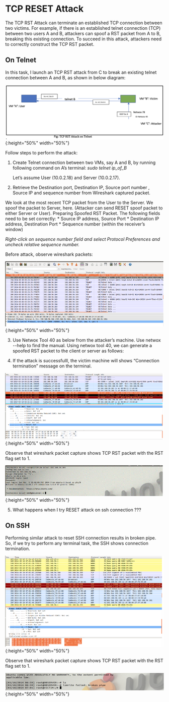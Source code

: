 # TCP RESET Attack
The TCP RST Attack can terminate an established TCP connection between two victims. For example, if there is an established telnet connection (TCP) between two users A and B, attackers can spoof a RST packet from A to B, breaking this existing connection. To succeed in this attack, attackers need to correctly construct the TCP RST packet. 


## On Telnet
In this task, I launch an TCP RST attack from C to break an existing telnet connection between A and B, as shown in below diagram:

![reset](/assets/resettelnet.png){:height="50%" width="50%"}

Follow steps to perform the attack:

1. Create Telnet connection between two VMs, say A and B, by running following command on A’s terminal: *sudo telnet ip_of_B* 
    
    Let’s assume User (10.0.2.18) and Server (10.0.2.17).

2. Retrieve the Destination port, Destination IP, Source port number , Source IP and sequence number from Wireshark captured packet. 

We look at the most recent TCP packet from the User to the Server. We spoof the packet to Server, here. (Attacker can send RESET spoof packet to either Server or User).
Preparing Spoofed RST Packet. The following fields need to be set correctly:
    * Source IP address, Source Port
    * Destination IP address, Destination Port
    * Sequence number (within the receiver’s window)

*Right-click on sequence number field and select Protocol Preferences and uncheck relative sequence number.*
 
 Before attack, observe wireshark packets: 
 
 ![reset](/assets/telnetbeforeattack.png){:height="50%" width="50%"}
 
3. Use Netwox Tool 40 as below from the attacker’s machine. Use netwox --help to find the manual. Using netwox tool 40, we can generate a spoofed RST packet to the client or server as follows:

4. If the attack is successfulll, the victim machine will shows “Connection termination” message on the terminal.

![reset](/assets/telnetafterattack.png){:height="50%" width="50%"}

Observe that wireshark packet capture shows TCP RST packet with the RST flag set to 1.

![reset](/assets/telnet1.png){:height="50%" width="50%"}

5. What happens when I try RESET attack on ssh connection ???

## On SSH
Performing similar attack to reset SSH connection results in broken pipe. So, if we try to perform any terminal task, the SSH shows connection termination. 

![reset](/assets/resetsshsuccess.png){:height="50%" width="50%"}


Observe that wireshark packet capture shows TCP RST packet with the RST flag set to 1.

![reset](/assets/sshsuccessreset.png){:height="50%" width="50%"}





